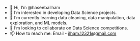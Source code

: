 - 👋 Hi, I’m @haseebailham
- 👀 I’m interested in developing Data Science projects.
- 🌱 I’m currently learning data cleaning, data manipulation, data exploration, and ML models.
- 💞️ I’m looking to collaborate on Data Science competitions.
- 📫 How to reach me: Email - ilham.12321@gmail.com 

<!---
haseebailham/haseebailham is a ✨ special ✨ repository because its `README.md` (this file) appears on your GitHub profile.
You can click the Preview link to take a look at your changes.
--->
